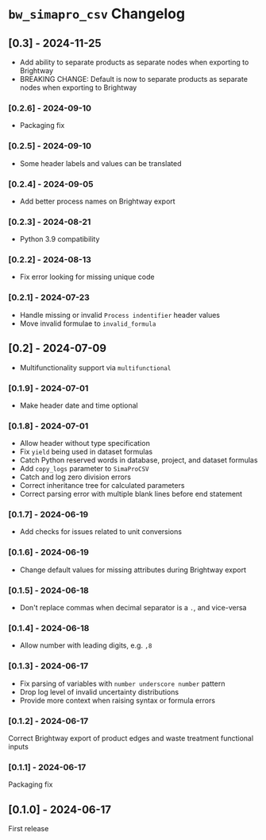# `bw_simapro_csv` Changelog

## [0.3] - 2024-11-25

* Add ability to separate products as separate nodes when exporting to Brightway
* BREAKING CHANGE: Default is now to separate products as separate nodes when exporting to Brightway

### [0.2.6] - 2024-09-10

* Packaging fix

### [0.2.5] - 2024-09-10

* Some header labels and values can be translated

### [0.2.4] - 2024-09-05

* Add better process names on Brightway export

### [0.2.3] - 2024-08-21

* Python 3.9 compatibility

### [0.2.2] - 2024-08-13

* Fix error looking for missing unique code

### [0.2.1] - 2024-07-23

* Handle missing or invalid `Process indentifier` header values
* Move invalid formulae to `invalid_formula`

## [0.2] - 2024-07-09

* Multifunctionality support via `multifunctional`

### [0.1.9] - 2024-07-01

* Make header date and time optional

### [0.1.8] - 2024-07-01

* Allow header without type specification
* Fix `yield` being used in dataset formulas
* Catch Python reserved words in database, project, and dataset formulas
* Add `copy_logs` parameter to `SimaProCSV`
* Catch and log zero division errors
* Correct inheritance tree for calculated parameters
* Correct parsing error with multiple blank lines before end statement

### [0.1.7] - 2024-06-19

* Add checks for issues related to unit conversions

### [0.1.6] - 2024-06-19

* Change default values for missing attributes during Brightway export

### [0.1.5] - 2024-06-18

* Don't replace commas when decimal separator is a `.`, and vice-versa

### [0.1.4] - 2024-06-18

* Allow number with leading digits, e.g. `,8`

### [0.1.3] - 2024-06-17

* Fix parsing of variables with `number underscore number` pattern
* Drop log level of invalid uncertainty distributions
* Provide more context when raising syntax or formula errors

### [0.1.2] - 2024-06-17

Correct Brightway export of product edges and waste treatment functional inputs

### [0.1.1] - 2024-06-17

Packaging fix

## [0.1.0] - 2024-06-17

First release

